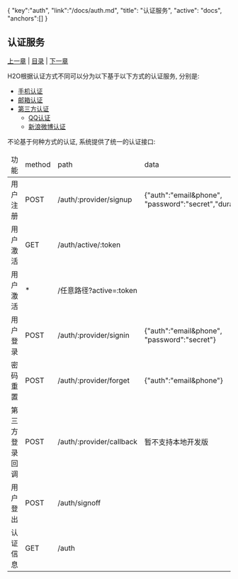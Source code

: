 {
	"key":"auth",
	"link":"/docs/auth.md",
	"title": "认证服务",
	"active": "docs",
	"anchors":[]
}

认证服务
---

[上一章](/docs/h2o.md)  |  [目录](/docs/index.md)  |  [下一章](/docs/system.md)

H2O根据认证方式不同可以分为以下基于以下方式的认证服务, 分别是:

- 	[手机认证](/docs/auth-email.md)
- 	[邮箱认证](/docs/auth-mobile.md)
- 	[第三方认证](/docs/auth-third.md)
	- 	[QQ认证](/docs/auth-third.md#qq)
	- 	[新浪微博认证](/docs/auth-third.md#weibo)

不论基于何种方式的认证, 系统提供了统一的认证接口:

<table class="table table-hover">
<thead>
	<td>功能</td>
	<td>method</td>
	<td>path</td>
	<td>data</td>
</thead>
<tr>
	<td>用户注册</td>
	<td>POST</td>
	<td>/auth/:provider/signup</td>
	<td>{"auth":"email&phone",<br/> "password":"secret","duration":"2h"}</td>
</tr>
<tr>
	<td>用户激活</td>
	<td>GET</td>
	<td>/auth/active/:token</td>
	<td></td>
</tr>
<tr>
	<td>用户激活</td>
	<td>*</td>
	<td>/任意路径?active=:token</td>
	<td></td>
</tr>

<tr>
	<td>用户登录</td>
	<td>POST</td>
	<td>/auth/:provider/signin</td>
	<td>{"auth":"email&phone",<br/> "password":"secret"}</td>
</tr>
<tr>
	<td>密码重置</td>
	<td>POST</td>
	<td>/auth/:provider/forget</td>
	<td>{"auth":"email&phone"}</td>
</tr>
<tr>
	<td>第三方登录回调</td>
	<td>POST</td>
	<td>/auth/:provider/callback</td>
	<td>暂不支持本地开发版</td>
</tr>
<tr>
	<td>用户登出</td>
	<td>POST</td>
	<td>/auth/signoff</td>
	<td></td>
</tr>
<tr>
	<td>认证信息</td>
	<td>GET</td>
	<td>/auth</td>
	<td></td>
</tr>
</table>

